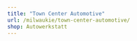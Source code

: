 ```yaml
---
title: "Town Center Automotive"
url: /milwaukie/town-center-automotive/
shop: Autowerkstatt
---
```


